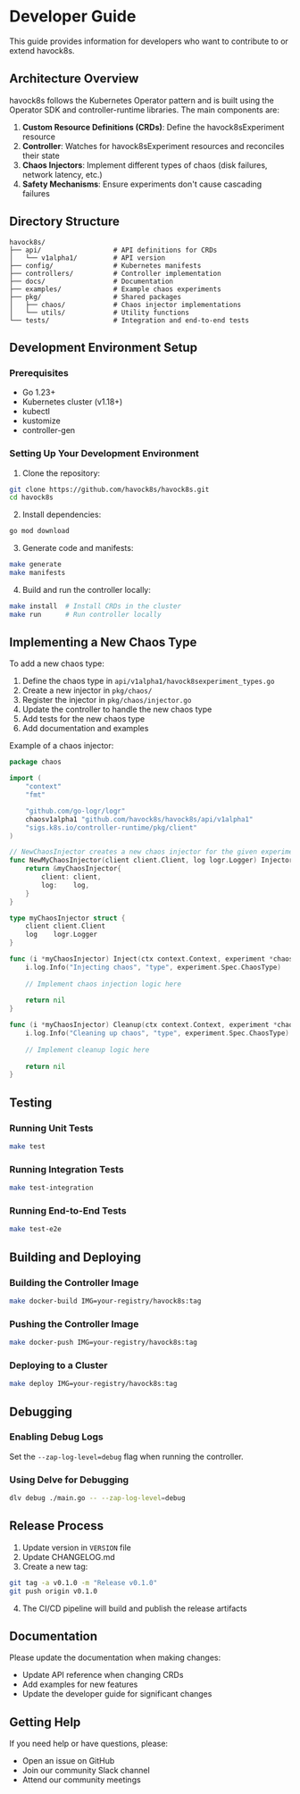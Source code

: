 # Developer Guide

This guide provides information for developers who want to contribute to or extend havock8s.

## Architecture Overview

havock8s follows the Kubernetes Operator pattern and is built using the Operator SDK and controller-runtime libraries. The main components are:

1. **Custom Resource Definitions (CRDs)**: Define the havock8sExperiment resource
2. **Controller**: Watches for havock8sExperiment resources and reconciles their state
3. **Chaos Injectors**: Implement different types of chaos (disk failures, network latency, etc.)
4. **Safety Mechanisms**: Ensure experiments don't cause cascading failures

## Directory Structure

```
havock8s/
├── api/                  # API definitions for CRDs
│   └── v1alpha1/         # API version
├── config/               # Kubernetes manifests
├── controllers/          # Controller implementation
├── docs/                 # Documentation
├── examples/             # Example chaos experiments
├── pkg/                  # Shared packages
│   ├── chaos/            # Chaos injector implementations
│   └── utils/            # Utility functions
└── tests/                # Integration and end-to-end tests
```

## Development Environment Setup

### Prerequisites

- Go 1.23+
- Kubernetes cluster (v1.18+)
- kubectl
- kustomize
- controller-gen

### Setting Up Your Development Environment

1. Clone the repository:

```bash
git clone https://github.com/havock8s/havock8s.git
cd havock8s
```

2. Install dependencies:

```bash
go mod download
```

3. Generate code and manifests:

```bash
make generate
make manifests
```

4. Build and run the controller locally:

```bash
make install  # Install CRDs in the cluster
make run      # Run controller locally
```

## Implementing a New Chaos Type

To add a new chaos type:

1. Define the chaos type in `api/v1alpha1/havock8sexperiment_types.go`
2. Create a new injector in `pkg/chaos/`
3. Register the injector in `pkg/chaos/injector.go`
4. Update the controller to handle the new chaos type
5. Add tests for the new chaos type
6. Add documentation and examples

Example of a chaos injector:

```go
package chaos

import (
	"context"
	"fmt"

	"github.com/go-logr/logr"
	chaosv1alpha1 "github.com/havock8s/havock8s/api/v1alpha1"
	"sigs.k8s.io/controller-runtime/pkg/client"
)

// NewChaosInjector creates a new chaos injector for the given experiment
func NewMyChaosInjector(client client.Client, log logr.Logger) Injector {
	return &myChaosInjector{
		client: client,
		log:    log,
	}
}

type myChaosInjector struct {
	client client.Client
	log    logr.Logger
}

func (i *myChaosInjector) Inject(ctx context.Context, experiment *chaosv1alpha1.havock8sExperiment) error {
	i.log.Info("Injecting chaos", "type", experiment.Spec.ChaosType)
	
	// Implement chaos injection logic here
	
	return nil
}

func (i *myChaosInjector) Cleanup(ctx context.Context, experiment *chaosv1alpha1.havock8sExperiment) error {
	i.log.Info("Cleaning up chaos", "type", experiment.Spec.ChaosType)
	
	// Implement cleanup logic here
	
	return nil
}
```

## Testing

### Running Unit Tests

```bash
make test
```

### Running Integration Tests

```bash
make test-integration
```

### Running End-to-End Tests

```bash
make test-e2e
```

## Building and Deploying

### Building the Controller Image

```bash
make docker-build IMG=your-registry/havock8s:tag
```

### Pushing the Controller Image

```bash
make docker-push IMG=your-registry/havock8s:tag
```

### Deploying to a Cluster

```bash
make deploy IMG=your-registry/havock8s:tag
```

## Debugging

### Enabling Debug Logs

Set the `--zap-log-level=debug` flag when running the controller.

### Using Delve for Debugging

```bash
dlv debug ./main.go -- --zap-log-level=debug
```

## Release Process

1. Update version in `VERSION` file
2. Update CHANGELOG.md
3. Create a new tag:

```bash
git tag -a v0.1.0 -m "Release v0.1.0"
git push origin v0.1.0
```

4. The CI/CD pipeline will build and publish the release artifacts

## Documentation

Please update the documentation when making changes:

- Update API reference when changing CRDs
- Add examples for new features
- Update the developer guide for significant changes

## Getting Help

If you need help or have questions, please:

- Open an issue on GitHub
- Join our community Slack channel
- Attend our community meetings 